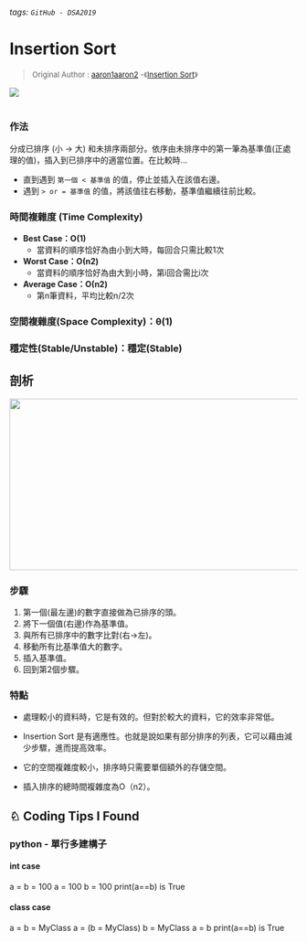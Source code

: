 ###### tags: `GitHub - DSA2019`

# Insertion Sort
> <font size = 2 >Original Author : [aaron1aaron2](https://github.com/aaron1aaron2) -《[Insertion Sort](https://github.com/aaron1aaron2/my-learning-note/tree/master/week4)》</font>

![](https://i.imgur.com/1JrragX.png)
<br><br>

### 作法
分成已排序 (小 -> 大) 和未排序兩部分。依序由未排序中的第一筆為基準值(正處理的值)，插入到已排序中的適當位置。在比較時...
* 直到遇到 `第一個 < 基準值` 的值，停止並插入在該值右邊。
* 遇到 `> or = 基準值` 的值，將該值往右移動，基準值繼續往前比較。

### 時間複雜度 (Time Complexity)
* **Best Case：Ο(1)**
    * 當資料的順序恰好為由小到大時，每回合只需比較1次
* **Worst Case：Ο(n2)**
    * 當資料的順序恰好為由大到小時，第i回合需比i次
* **Average Case：Ο(n2)**
    * 第n筆資料，平均比較n/2次
### 空間複雜度(Space Complexity)：θ(1)
### 穩定性(Stable/Unstable)：穩定(Stable)

## 剖析
<img src="https://miro.medium.com/max/1023/1*_NOe6jL9veyR4yAyf85dzA.png" width="600" height="300">
<br>

### 步驟
1. 第一個(最左邊)的數字直接做為已排序的頭。
1. 將下一個值(右邊)作為基準值。
1. 與所有已排序中的數字比對(右->左)。
1. 移動所有比基準值大的數字。
1. 插入基準值。
1. 回到第2個步驟。
### 特點
* 處理較小的資料時，它是有效的。但對於較大的資料，它的效率非常低。

* Insertion Sort 是有適應性。也就是說如果有部分排序的列表，它可以藉由減少步驟，進而提高效率。

* 它的空間複雜度較小，排序時只需要單個額外的存儲空間。

* 插入排序的總時間複雜度為O（n2）。

## ♘ Coding Tips I Found
### python - 單行多建構子
#### int case
a = b = 100 
a = 100
b = 100
print(a==b) is True

#### class case
a = b = MyClass
a = (b = MyClass)
b = MyClass
a = b
print(a==b) is True

